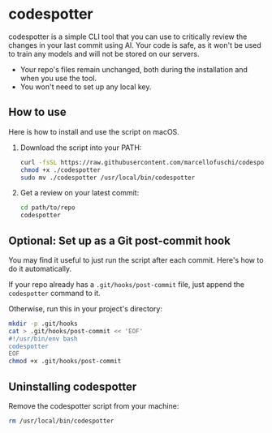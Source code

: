 # codespotter

codespotter is a simple CLI tool that you can use to critically review the changes in your last commit using AI. Your code is safe, as it won't be used to train any models and will not be stored on our servers.

* Your repo's files remain unchanged, both during the installation and when you use the tool.
* You won't need to set up any local key.

## How to use

Here is how to install and use the script on macOS.

1. Download the script into your PATH:

   ```bash
   curl -fsSL https://raw.githubusercontent.com/marcellofuschi/codespotter/main/codespotter.sh -o ./codespotter
   chmod +x ./codespotter
   sudo mv ./codespotter /usr/local/bin/codespotter
   ```

2. Get a review on your latest commit:

   ```bash
   cd path/to/repo
   codespotter
   ```

## Optional: Set up as a Git post‑commit hook

You may find it useful to just run the script after each commit. Here's how to do it automatically.

If your repo already has a `.git/hooks/post-commit` file, just append the `codespotter` command to it.

Otherwise, run this in your project's directory:
```bash
mkdir -p .git/hooks
cat > .git/hooks/post-commit << 'EOF'
#!/usr/bin/env bash
codespotter
EOF
chmod +x .git/hooks/post-commit
```

## Uninstalling codespotter

Remove the codespotter script from your machine:
```bash
rm /usr/local/bin/codespotter
```
